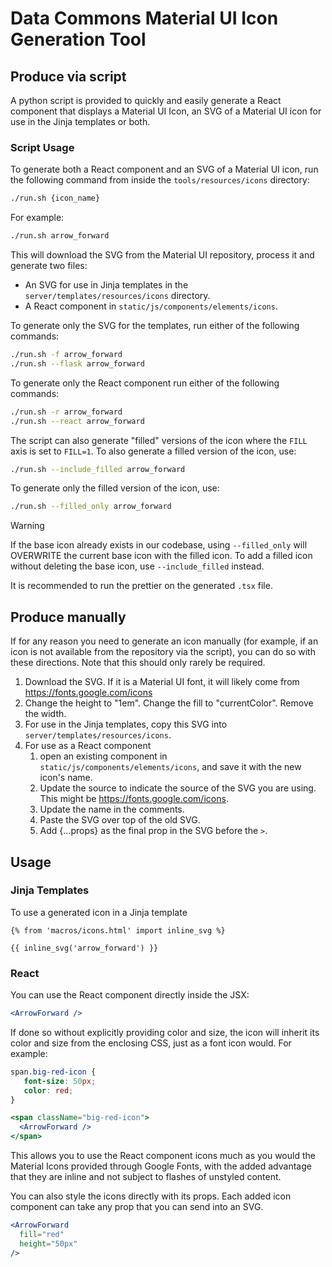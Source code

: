 # Data Commons Material UI Icon Generation Tool

## Produce via script

A python script is provided to quickly and easily generate a React component
that displays a Material UI Icon, an SVG of a Material UI icon for use in the 
Jinja templates or both.

### Script Usage

To generate both a React component and an SVG of a Material UI icon, run the
following command from inside the `tools/resources/icons` directory:

```bash
./run.sh {icon_name}
````

For example:

```bash
./run.sh arrow_forward
````

This will download the SVG from the Material UI repository, process it and 
generate two files:
- An SVG for use in Jinja templates in the `server/templates/resources/icons`
  directory. 
- A React component in `static/js/components/elements/icons`.

To generate only the SVG for the templates, run either of the following commands:

```bash
./run.sh -f arrow_forward
./run.sh --flask arrow_forward
```

To generate only the React component run either of the following commands:

```bash
./run.sh -r arrow_forward
./run.sh --react arrow_forward
```

The script can also generate "filled" versions of the icon where the `FILL` axis
is set to `FILL=1`. To also generate a filled version of the icon, use:

```bash
./run.sh --include_filled arrow_forward
```

To generate only the filled version of the icon, use:

```bash
./run.sh --filled_only arrow_forward
```

> [!WARNING]
> If the base icon already exists in our codebase, using `--filled_only` will
> OVERWRITE the current base icon with the filled icon. To add a filled icon
> without deleting the base icon, use `--include_filled` instead.

It is recommended to run the prettier on the generated `.tsx` file.

## Produce manually

If for any reason you need to generate an icon manually (for example, if an icon
is not available from the repository via the script), you can do so with these
directions. Note that this should only rarely be required.
1. Download the SVG. If it is a Material UI font, it will likely come from
   https://fonts.google.com/icons
2. Change the height to "1em". Change the fill to "currentColor". Remove the width.
3. For use in the Jinja templates, copy this SVG into `server/templates/resources/icons`.
4. For use as a React component
   1. open an existing component in `static/js/components/elements/icons`, and save it
      with the new icon's name.
   2. Update the source to indicate the source of the SVG you are using. This might
      be https://fonts.google.com/icons.
   3. Update the name in the comments.
   4. Paste the SVG over top of the old SVG.
   5. Add {...props} as the final prop in the SVG before the `>`.

## Usage

### Jinja Templates

To use a generated icon in a Jinja template

```
{% from 'macros/icons.html' import inline_svg %}

{{ inline_svg('arrow_forward') }}
```

### React

You can use the React component directly inside the JSX:

```jsx
<ArrowForward />
```

If done so without explicitly providing color and size, the icon
will inherit its color and size from the enclosing CSS, just as a 
font icon would. For example:

```css
span.big-red-icon {
   font-size: 50px;
   color: red;
}
```
```jsx
<span className="big-red-icon">
  <ArrowForward />
</span>
```
This allows you to use the React component icons much as you would the Material
Icons provided through Google Fonts, with the added advantage that they are inline
and not subject to flashes of unstyled content.

You can also style the icons directly with its props. Each added icon 
component can take any prop that you can send into an SVG.

```jsx
<ArrowForward
  fill="red"
  height="50px"
/>
```